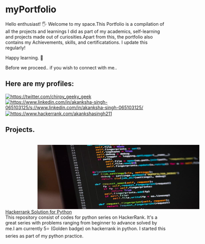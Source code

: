 # myPortfolio

Hello enthusiast! 🖐️
Welcome to my space.This Portfolio is a compilation of all the projects and learnings I did as part of my academics, self-learning and projects made out of curiosities.Apart from this, the portfolio also contains my Achievements, skills, and certificatations. I update this regularly! 

Happy learning. 🏹


Before we proceed.. if you wish to connect with me..
<h2 align="left"> Here are my profiles: </h2>
<p align="left">
<a href="https://twitter.com/chirpy_geek" target="blank"><img align="center" src="https://raw.githubusercontent.com/rahuldkjain/github-profile-readme-generator/master/src/images/icons/Social/twitter.svg" alt="https://twitter.com/chirpy_geeky_geek" height="30" width="40" /></a>
<a href="https://www.linkedin.com/in/akanksha-singh-065103125/s://www.linkedin.com/in/akanksha-singh-065103125/" target="blank"><img align="center" src="https://raw.githubusercontent.com/rahuldkjain/github-profile-readme-generator/master/src/images/icons/Social/linked-in-alt.svg" alt="https://www.linkedin.com/in/akanksha-singh-065103125/s://www.linkedin.com/in/akanksha-singh-065103125/" height="30" width="40" /></a>
<a href="https://www.hackerrank.com/akankshasingh211" target="blank"><img align="center" src="https://raw.githubusercontent.com/rahuldkjain/github-profile-readme-generator/master/src/images/icons/Social/hackerrank.svg" alt="https://www.hackerrank.com/akankshasingh211" height="30" width="40" /></a>
</p>

<h2 align="left">Projects.</h2>
<br>
<a href="https://github.com/akanksha21singh/pythonHackerRank" target="_blank"><img align="center" style="padding-left:100px" src="https://github.com/akanksha21singh/Images/blob/main/python%20hackerrank.jpeg" display: "inline-block"
  margin: "25px 10px" alt="https://github.com/akanksha21singh/pythonHackerRank"  height="200" width="5000" /><a href="https://github.com/akanksha21singh/pythonHackerRank" target="_blank" align="top" margin-left:"25px" >Hackerrank Solution for Python</a><br>This repository consist of codes for python series on HackerRank. It's a great series with problems ranging from beginner to advance solved by me.I am currently 5⭐ (Golden badge) on hackerrank in python. I started this series as part of my python practice. </a>




